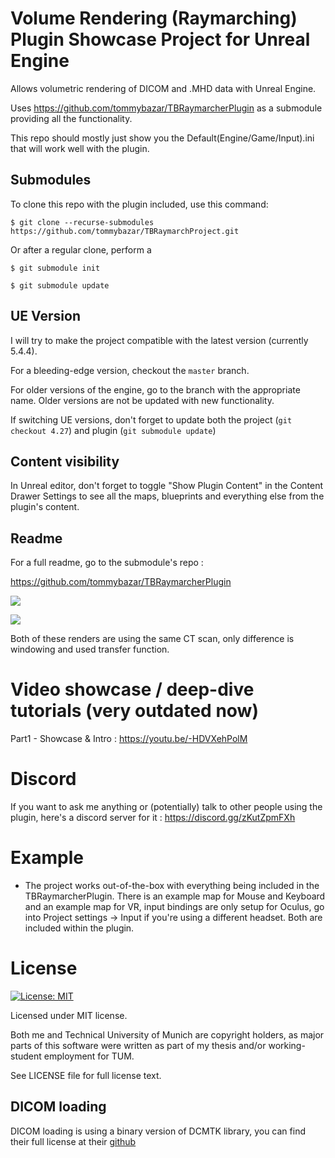# Volume Rendering (Raymarching) Plugin Showcase Project for Unreal Engine
Allows volumetric rendering of DICOM and .MHD data with Unreal Engine.

Uses https://github.com/tommybazar/TBRaymarcherPlugin as a submodule providing all the functionality.

This repo should mostly just show you the Default(Engine/Game/Input).ini that will work well with the plugin. 

## Submodules
To clone this repo with the plugin included, use this command:

`$ git clone --recurse-submodules https://github.com/tommybazar/TBRaymarchProject.git`

Or after a regular clone, perform a 

`$ git submodule init`

`$ git submodule update`

## UE Version
I will try to make the project compatible with the latest version (currently 5.4.4).

For a bleeding-edge version, checkout the `master` branch.

For older versions of the engine, go to the branch with the appropriate name. Older versions are not be updated with new functionality.

If switching UE versions, don't forget to update both the project (`git checkout 4.27`) and plugin (`git submodule update`)

## Content visibility
In Unreal editor, don't forget to toggle "Show Plugin Content" in the Content Drawer Settings to see all the maps, blueprints and everything else from the plugin's content. 

## Readme
For a full readme, go to the submodule's repo :

https://github.com/tommybazar/TBRaymarcherPlugin

![
](https://github.com/tommybazar/TBRaymarchProject/blob/master/Documents/Render1.png)


![
](https://github.com/tommybazar/TBRaymarchProject/blob/master/Documents/Render2.png)

Both of these renders are using the same CT scan, only difference is windowing and used transfer function.

# Video showcase / deep-dive tutorials (very outdated now)
Part1 - Showcase & Intro : https://youtu.be/-HDVXehPolM

# Discord
If you want to ask me anything or (potentially) talk to other people using the plugin, here's a discord server for it : https://discord.gg/zKutZpmFXh

# Example
 * The project works out-of-the-box with everything being included in the TBRaymarcherPlugin. There is an example map for Mouse and Keyboard and
 an example map for VR, input bindings are only setup for Oculus, go into Project settings -> Input if you're using a different headset. Both are included within the plugin.

# License 
[![License: MIT](https://img.shields.io/badge/License-MIT-yellow.svg)](https://opensource.org/licenses/MIT)

Licensed under MIT license.

Both me and Technical University of Munich are copyright holders, as major parts of this software were written as part of my thesis and/or working-student employment for TUM.

See LICENSE file for full license text.


## DICOM loading
DICOM loading is using a binary version of DCMTK library, you can find their full license at their [github](https://github.com/DCMTK/dcmtk/blob/master/COPYRIGHT)